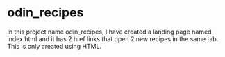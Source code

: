 # odin_recipes

In this project name odin_recipes, I have created a landing page named index.html and it has 2 href links that open 2 new recipes in the same tab. This is only created using HTML.  
